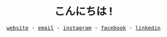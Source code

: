 <div align="center">
  <h1>こんにちは !</h1>
  <samp>
    <a href="https://haikel.app" target="blank" rel="noopener noreferrer">website</a> -  
    <a href="mailto:halo@haikel.app" target="blank" rel="noopener noreferrer">email</a> - 
    <a href="https://instagram.com/ekel.tsx" rel="noopener noreferrer">instagram</a> -
    <a href="https://facebook.com/kelgfx" rel="noopener noreferrer">facebook</a> - 
    <a href="https://www.linkedin.com/in/haikel/" rel="noopener noreferrer">linkedin</a>
  </samp>
</div>
